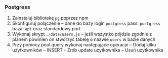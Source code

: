 ### Postgress ###

1. Zainstaluj bibliotekę `pg` poprzez npm 
2. Skonfiguruj połączenie – dane do bazy login `postgress` pass: `postgress` baza: `api` oraz standardowy port
3. Wykonaj skrypt `./data/users.js` – jeśli wszystko pójdzie zgodnie z planem powinien on stworzyć tabelę o nazwie `users` w bazie danych 
4. Przy pomocy pool.query wykonaj następujące operacje
– Dodaj kilku użytkowników – INSERT
– Zrób update użytkownika
– Usuń użytkownika 
